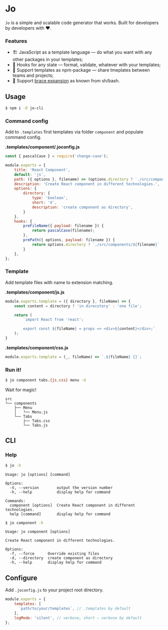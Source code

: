 # Jo

`Jo` is a simple and scalable code generator that works. Built for developers by developers with ❤️.

### Features

- 🏗️ JavaScript as a template language — do what you want with any other packages in your templates;
- 🎨 Hooks for any state — format, validate, whatever with your templates;
- 🚀 Support templates as npm-package — share tmeplates between teams and projects;
- 🎩 Support [brace expansion](https://www.gnu.org/software/bash/manual/html_node/Brace-Expansion.html) as known from sh/bash.

## Usage

``` bash
$ npm i -D jo-cli
```

### Command config

Add to `.templates` first templates via folder `component` and populate command config.

__.templates/component/.joconfig.js__
``` js
const { pascalCase } = require('change-case');

module.exports = {
    title: 'React Component',
    default: 'js',
    path: ({ options }, filename) => (options.directory ? `./src/components/${filename}` : './src/components'),
    description: 'Create React component in different technologies.',
    options: {
        directory: {
            type: 'boolean',
            short: 'd',
            description: 'create component as directory',
        }
    },
    hooks: {
        preFileName({ payload: filename }) {
            return pascalCase(filename);
        },
        prePath({ options, payload: filename }) {
            return options.directory ? `./src/components/${filename}` : './src/components';
        }
    },
};
```

### Template

Add template files with name to extension matching.

__.templates/component/js.js__
``` js
module.exports.template = ({ directory }, fileName) => {
    const content = directory ? 'in direcotory' : 'one file';

    return (
        `import React from 'react';

        export const ${fileName} = props => <div>${content}</div>;`
    );
}
```

__.templates/component/css.js__
``` js
module.exports.template = (_, fileName) => `.${fileName} {}`;
```

### Run it!

``` bash
$ jo component tabs.{js,css} menu -d
```

Wait for magic!

```
src
└── components
    ├── Menu
    │   └── Menu.js
    └── Tabs
        ├── Tabs.css
        └── Tabs.js
```

## CLI

### Help

``` bash
$ jo -h
```

```
Usage: jo [options] [command]

Options:
  -V, --version        output the version number
  -h, --help           display help for command

Commands:
  component [options]  Create React component in different technologies.
  help [command]       display help for command
```

``` bash
$ jo component -h
```

```
Usage: jo component [options]

Create React component in different technologies.

Options:
  -f, --force      Override existing files
  -d, --directory  create component as directory
  -h, --help       display help for command
```

## Configure

Add `.joconfig.js` to your project root directory.

``` js
module.exports = {
    templates: [
      `path/to/your/templates`, // .templates by default
    ],
    logMode: 'silent', // verbose, short — verbose by default
};
```
